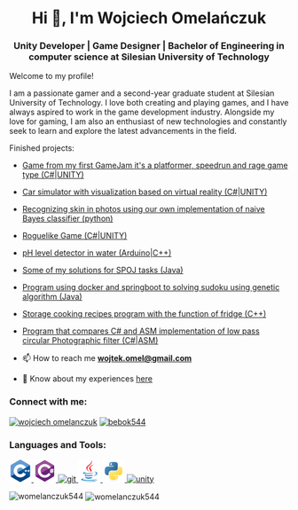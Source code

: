 <h1 align="center">Hi 👋, I'm Wojciech Omelańczuk</h1>
<h3 align="center">Unity Developer | Game Designer | Bachelor of Engineering in computer science at Silesian University of Technology</h3>

Welcome to my profile!

I am a passionate gamer and a second-year graduate student at Silesian University of Technology. I love both creating and playing games, and I have always aspired to work in the game development industry. Alongside my love for gaming, I am also an enthusiast of new technologies and constantly seek to learn and explore the latest advancements in the field.

Finished projects:
- [Game from my first GameJam it's a platformer, speedrun and rage game type (C#|UNITY)](https://github.com/Jakub-Domogala/Time-Runner-Alpha)
- [Car simulator with visualization based on virtual reality (C#|UNITY)](https://github.com/Womelanczuk544/CarSimulatorVR)
- [Recognizing skin in photos using our own implementation of naive Bayes classifier (python)](https://github.com/MichalPokrzywa/WkiroProject)
- [Roguelike Game (C#|UNITY)](https://github.com/Womelanczuk544/Roguelike)
- [pH level detector in water (Arduino|C++)](https://github.com/Womelanczuk544/SMIW)
- [Some of my solutions for SPOJ tasks (Java)](https://github.com/Womelanczuk544/SPOJrepo)
- [Program using docker and springboot to solving sudoku using genetic algorithm (Java)](https://github.com/Womelanczuk544/SprignBoot)
- [Storage cooking recipes program with the function of fridge (C++)](https://github.com/Womelanczuk544/CookingBook)
- [Program that compares C# and ASM implementation of low pass circular Photographic filter (C#|ASM)](https://github.com/Womelanczuk544/Assembler)

- 📫 How to reach me **wojtek.omel@gmail.com**

- 📄 Know about my experiences [here](https://drive.google.com/file/d/1cycsMS48xw6RL-39WafnhdCj1GZQUbwQ/view?usp=sharing)

<h3 align="left">Connect with me:</h3>
<p align="left">
<a href="https://linkedin.com/in/wojciech omelanczuk" target="blank"><img align="center" src="https://raw.githubusercontent.com/rahuldkjain/github-profile-readme-generator/master/src/images/icons/Social/linked-in-alt.svg" alt="wojciech omelanczuk" height="30" width="40" /></a>
<a href="https://discord.gg/bebok544" target="blank"><img align="center" src="https://raw.githubusercontent.com/rahuldkjain/github-profile-readme-generator/master/src/images/icons/Social/discord.svg" alt="bebok544" height="30" width="40" /></a>
</p>

<h3 align="left">Languages and Tools:</h3>
<p align="left"> <a href="https://www.w3schools.com/cpp/" target="_blank" rel="noreferrer"> <img src="https://raw.githubusercontent.com/devicons/devicon/master/icons/cplusplus/cplusplus-original.svg" alt="cplusplus" width="40" height="40"/> </a> <a href="https://www.w3schools.com/cs/" target="_blank" rel="noreferrer"> <img src="https://raw.githubusercontent.com/devicons/devicon/master/icons/csharp/csharp-original.svg" alt="csharp" width="40" height="40"/> </a> <a href="https://git-scm.com/" target="_blank" rel="noreferrer"> <img src="https://www.vectorlogo.zone/logos/git-scm/git-scm-icon.svg" alt="git" width="40" height="40"/> </a> <a href="https://www.java.com" target="_blank" rel="noreferrer"> <img src="https://raw.githubusercontent.com/devicons/devicon/master/icons/java/java-original.svg" alt="java" width="40" height="40"/> </a> <a href="https://www.python.org" target="_blank" rel="noreferrer"> <img src="https://raw.githubusercontent.com/devicons/devicon/master/icons/python/python-original.svg" alt="python" width="40" height="40"/> </a> <a href="https://unity.com/" target="_blank" rel="noreferrer"> <img src="https://www.vectorlogo.zone/logos/unity3d/unity3d-icon.svg" alt="unity" width="40" height="40"/> </a> </p>

<p><img align="left" src="https://github-readme-stats.vercel.app/api/top-langs?username=womelanczuk544&show_icons=true&locale=en&layout=compact" alt="womelanczuk544" /></p>

<p>&nbsp;<img align="center" src="https://github-readme-stats.vercel.app/api?username=womelanczuk544&show_icons=true&locale=en" alt="womelanczuk544" /></p>
